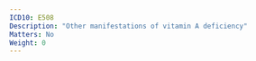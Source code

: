 ```yaml
---
ICD10: E508
Description: "Other manifestations of vitamin A deficiency"
Matters: No
Weight: 0
---
```


